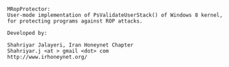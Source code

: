    MRopProtector:
    User-mode implementation of PsValidateUserStack() of Windows 8 kernel,
	for protecting programs against ROP attacks.
    
	Developed by:

    Shahriyar Jalayeri, Iran Honeynet Chapter
    Shahriyar.j <at > gmail <dot> com
    http://www.irhoneynet.org/
